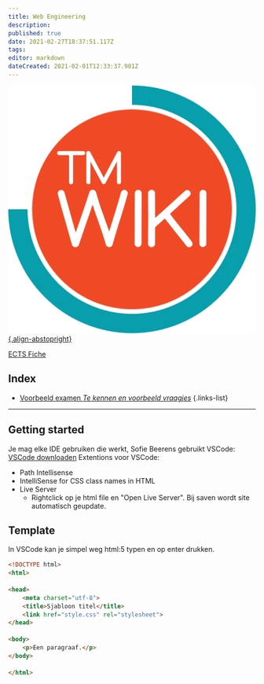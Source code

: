```yaml
---
title: Web Engineering
description: 
published: true
date: 2021-02-27T18:37:51.117Z
tags: 
editor: markdown
dateCreated: 2021-02-01T12:33:37.981Z
---
```


[![tmwiki_v1_noback.png](/tmwiki_v1_noback.png){.align-abstopright}](https://tmwiki.be/en/home)

[ECTS Fiche](http://onderwijsaanbodmechelenantwerpen.thomasmore.be/2020/syllabi/n/YT0292N.htm#activetab=doelstellingen_idp2452528)

## Index

- [Voorbeeld examen *Te kennen en voorbeeld vraagjes*](/en/Web_Engineering/exam)
{.links-list}

---
## Getting started
Je mag elke IDE gebruiken die werkt, Sofie Beerens gebruikt VSCode:
[VSCode downloaden](https://code.visualstudio.com/Download)
Extentions voor VSCode:
- Path Intellisense
- IntelliSense for CSS class names in HTML
- Live Server
	- Rightclick op je html file en "Open Live Server".
		Bij saven wordt site automatisch geupdate.

## Template
In VSCode kan je simpel weg html:5 typen en op enter drukken.
```html
<!DOCTYPE html>
<html>

<head>
    <meta charset="utf-8">
    <title>Sjabloon titel</title>
    <link href="style.css" rel="stylesheet">
</head>

<body>
    <p>Een paragraaf.</p>
</body>

</html>
```